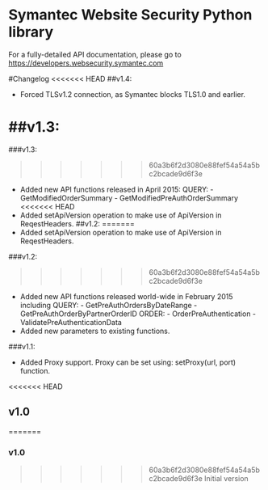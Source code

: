 # Symantec Website Security Python library
For a fully-detailed API documentation, please go to https://developers.websecurity.symantec.com

#Changelog
<<<<<<< HEAD
##v1.4:
 - Forced TLSv1.2 connection, as Symantec blocks TLS1.0 and earlier.

##v1.3:
=======
###v1.3:
>>>>>>> 60a3b6f2d3080e88fef54a54a5bc2bcade9d6f3e
 - Added new API functions released in April 2015:
   QUERY:
       - GetModifiedOrderSummary
       - GetModifiedPreAuthOrderSummary
<<<<<<< HEAD
 - Added setApiVersion operation to make use of ApiVersion in ReqestHeaders.
##v1.2:
=======
 - Added setApiVersion operation to make use of ApiVersion in ReqestHeaders. 
 
 ###v1.2:
>>>>>>> 60a3b6f2d3080e88fef54a54a5bc2bcade9d6f3e
 - Added new API functions released world-wide in February 2015 including
   QUERY:
       - GetPreAuthOrdersByDateRange
       - GetPreAuthOrderByPartnerOrderID
   ORDER:
       - OrderPreAuthentication
       - ValidatePreAuthenticationData
 - Added new parameters to existing functions.
 
###v1.1:
 - Added Proxy support.
   Proxy can be set using:
       setProxy(url, port) 
   function.

<<<<<<< HEAD
## v1.0
=======
### v1.0
>>>>>>> 60a3b6f2d3080e88fef54a54a5bc2bcade9d6f3e
Initial version 
